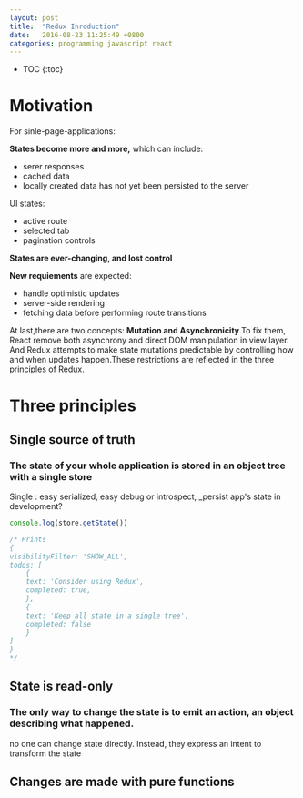 ```yaml
---
layout: post
title:  "Redux Inroduction"
date:   2016-08-23 11:25:49 +0800
categories: programming javascript react
---
```


* TOC
{:toc}

# Motivation #
For sinle-page-applications:

**States become more and more,** which can include:
+   serer responses
+   cached data
+   locally created data has not yet been persisted to the server

UI states:
+   active route
+   selected tab
+   pagination controls

**States are ever-changing, and lost control**

**New requiements** are expected:
+   handle optimistic updates
+   server-side rendering
+   fetching data before performing route transitions 

At last,there are two concepts: **Mutation and Asynchronicity**.To fix them, React remove both asynchrony and direct DOM manipulation in view layer.
And Redux attempts to make state mutations predictable by controlling how and when updates happen.These restrictions are reflected in the three principles of Redux.

# Three principles #

## Single source of truth

### The state of your whole application is stored in an object tree with a single store
Single : easy serialized, easy debug or introspect, _persist app's state in development?

```javascript
console.log(store.getState())

/* Prints
{
visibilityFilter: 'SHOW_ALL',
todos: [
    {
    text: 'Consider using Redux',
    completed: true,
    },
    {
    text: 'Keep all state in a single tree',
    completed: false
    }
]
}
*/
```

## State is read-only ##

### The only way to change the state is to emit an action, **an object describing what happened.** ###

no one can change state directly. Instead, they express an intent to transform the state

## Changes are made with pure functions 
